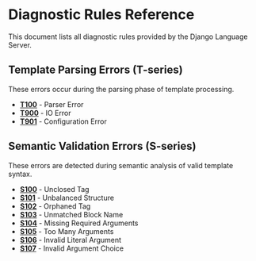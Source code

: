 # Diagnostic Rules Reference

<!-- This file is automatically generated from diagnostics.toml -->
<!-- Do not edit manually. To update rules, edit the TOML file instead. -->

This document lists all diagnostic rules provided by the Django Language Server.

## Template Parsing Errors (T-series)

These errors occur during the parsing phase of template processing.

- [**T100**](./T100.md) - Parser Error
- [**T900**](./T900.md) - IO Error
- [**T901**](./T901.md) - Configuration Error

## Semantic Validation Errors (S-series)

These errors are detected during semantic analysis of valid template syntax.

- [**S100**](./S100.md) - Unclosed Tag
- [**S101**](./S101.md) - Unbalanced Structure
- [**S102**](./S102.md) - Orphaned Tag
- [**S103**](./S103.md) - Unmatched Block Name
- [**S104**](./S104.md) - Missing Required Arguments
- [**S105**](./S105.md) - Too Many Arguments
- [**S106**](./S106.md) - Invalid Literal Argument
- [**S107**](./S107.md) - Invalid Argument Choice
